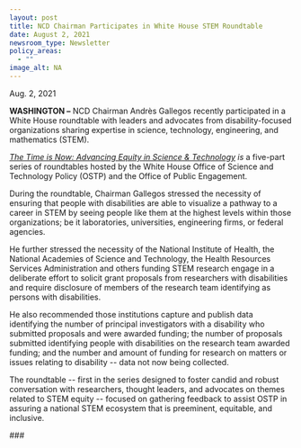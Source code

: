 ```yaml
---
layout: post
title: NCD Chairman Participates in White House STEM Roundtable
date: August 2, 2021
newsroom_type: Newsletter
policy_areas:
  - ""
image_alt: NA
---
```

Aug. 2, 2021 

**WASHINGTON –** NCD Chairman Andrès Gallegos recently participated in a White House roundtable with leaders and advocates from disability-focused organizations sharing expertise in science, technology, engineering, and mathematics (STEM). 

*[The Time is Now: Advancing Equity in Science & Technology](https://www.whitehouse.gov/ostp/news-updates/2021/07/30/readout-of-the-time-is-now-advancing-equity-in-science-and-technology-disability-pride-month-roundtable/) is* a five-part series of roundtables hosted by the White House Office of Science and Technology Policy (OSTP) and the Office of Public Engagement.  

During the roundtable, Chairman Gallegos stressed the necessity of ensuring that people with disabilities are able to visualize a pathway to a career in STEM by seeing people like them at the highest levels within those organizations; be it laboratories, universities, engineering firms, or federal agencies.  

He further stressed the necessity of the National Institute of Health, the National Academies of Science and Technology, the Health Resources Services Administration and others funding STEM research engage in a deliberate effort to solicit grant proposals from researchers with disabilities and require disclosure of members of the research team identifying as persons with disabilities.  

He also recommended those institutions capture and publish data identifying the number of principal investigators with a disability who submitted proposals and were awarded funding; the number of proposals submitted identifying people with disabilities on the research team awarded funding; and the number and amount of funding for research on matters or issues relating to disability -- data not now being collected. 

The roundtable -- first in the series designed to foster candid and robust conversation with researchers, thought leaders, and advocates on themes related to STEM equity -- focused on gathering feedback to assist OSTP in assuring a national STEM ecosystem that is preeminent, equitable, and inclusive. 



\###